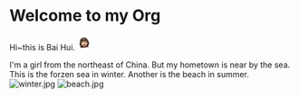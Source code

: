 # Welcome to my Org

Hi~this is Bai Hui. <img src="assets/niwo1.png" alt="niwo1.png" width=5% />

I'm a girl from the northeast of China. But my hometown is near by the sea.
This is the forzen sea in winter. Another is the beach in summer.
<img scr="assets/winter.jpg" alt="winter.jpg" width=30% /> <img scr="assets/beach.jpg" alt="beach.jpg" width=30% /> 